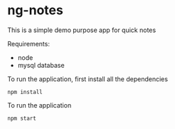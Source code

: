 # ng-notes
This is a simple demo purpose app for quick notes

Requirements:
- node
- mysql database

To run the application, first install all the dependencies
```
npm install
```

To run the application
```
npm start
```

